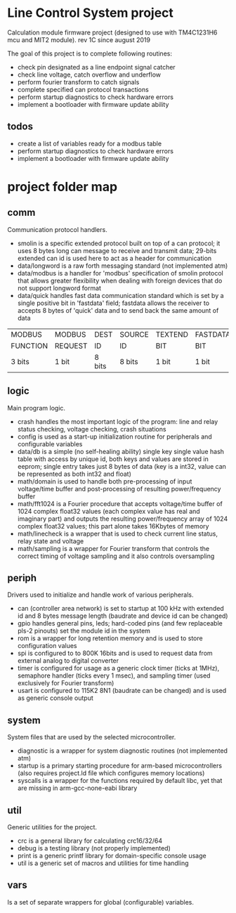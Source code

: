 # Line Control System project
Calculation module firmware project (designed to use with TM4C1231H6 mcu and MIT2 module).
rev 1C since august 2019

The goal of this project is to complete following routines:

 * check pin designated as a line endpoint signal catcher
 * check line voltage, catch overflow and underflow
 * perform fourier transform to catch signals
 * complete specified can protocol transactions
 * perform startup diagnostics to check hardware errors
 * implement a bootloader with firmware update ability

## todos
* create a list of variables ready for a modbus table
* perform startup diagnostics to check hardware errors
 * implement a bootloader with firmware update ability
 

# project folder map
## comm
Communication protocol handlers.

* smolin is a specific extended protocol built on top of a can protocol; it uses 8 bytes long can message to receive and transmit data; 29-bits extended can id is used here to act as a header for communication
* data/longword is a raw forth messaging standard (not implemented atm)
* data/modbus is a handler for 'modbus' specification of smolin protocol that allows greater flexibility when dealing with foreign devices that do not support longword format
* data/quick handles fast data communication standard which is set by a single positive bit in 'fastdata' field; fastdata allows the receiver to accepts 8 bytes of 'quick' data and to send back the same amount of data


|          |         |        |        |         |          |         |          |
|----------|---------|--------|--------|---------|----------|---------|----------|
|  MODBUS  |  MODBUS |  DEST  | SOURCE | TEXTEND | FASTDATA | REQUEST |   TEXT   |
| FUNCTION | REQUEST |   ID   |   ID   |   BIT   |   BIT    |   BIT   | POSITION |
|  3 bits  |  1 bit  | 8 bits | 8 bits |  1 bit  |  1 bit   |  1 bit  |  5 bits  |

## logic
Main program logic.

* crash handles the most important logic of the program: line and relay status checking, voltage checking, crash situations
* config is used as a start-up initialization routine for peripherals and configurable variables
* data/db is a simple (no self-healing ability) single key single value hash table with access by unique id, both keys and values are stored in eeprom; single entry takes just 8 bytes of data (key is a int32, value can be represented as both int32 and float)
* math/domain is used to handle both pre-processing of input voltage/time buffer and post-processing of resulting power/frequency buffer
* math/fft1024 is a Fourier procedure that accepts voltage/time buffer of 1024 complex float32 values (each complex value has real and imaginary part) and outputs the resulting power/frequency array of 1024 complex float32 values; this part alone takes 16Kbytes of memory
* math/linecheck is a wrapper that is used to check current line status, relay state and voltage
* math/sampling is a wrapper for Fourier transform that controls the correct timing of voltage sampling and it also controls oversampling
 
## periph
Drivers used to initialize and handle work of various peripherals.

* can (controller area network) is set to startup at 100 kHz with extended id and 8 bytes message length (baudrate and device id can be changed)
* gpio handles general pins, leds; hard-coded pins (and few replaceable pls-2 pinouts) set the module id in the system
* rom is a wrapper for long retention memory and is used to store configuration values
* spi is configured to to 800K 16bits and is used to request data from external analog to digital converter
* timer is configured for usage as a generic clock timer (ticks at 1MHz), semaphore handler (ticks every 1 msec), and sampling timer (used exclusively for Fourier transform)
* usart is configured to 115K2 8N1 (baudrate can be changed) and is used as generic console output

## system
System files that are used by the selected microcontroller.

* diagnostic is a wrapper for system diagnostic routines (not implemented atm)
* startup is a primary starting procedure for arm-based microcontrollers (also requires project.ld file which configures memory locations)
* syscalls is a wrapper for the functions required by default libc, yet that are missing in arm-gcc-none-eabi library

## util
Generic utilities for the project.

* crc is a general library for calculating crc16/32/64
* debug is a testing library (not properly implemented)
* print is a generic printf library for domain-specific console usage
* util is a generic set of macros and utilities for time handling

## vars
Is a set of separate wrappers for global (configurable) variables.

